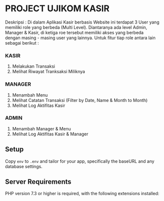 # PROJECT UJIKOM KASIR
Deskripsi :
Di dalam Aplikasi Kasir berbasis Website ini terdapat 3 User yang memiliki role yang berbeda (Multi Level). Diantaranya ada level Admin, Manager & Kasir, di ketiga roe tersebut memiliki akses yang berbeda dengan masing - masing user yang lainnya. Untuk fitur tiap role antara lain sebagai berikut :

### KASIR
1. Melakukan Transaksi 
2. Melihat Riwayat Tranksaksi Miliknya

### MANAGER
1. Menambah Menu
2. Melihat Catatan Transaksi (Filter by Date, Name & Month to Month)
3. Melihat Log Aktifitas Kasir

### ADMIN
1. Menambah Manager & Menu
2. Melihat Log Aktifitas Kasir & Manager

## Setup
Copy `env` to `.env` and tailor for your app, specifically the baseURL
and any database settings.

## Server Requirements
PHP version 7.3 or higher is required, with the following extensions installed:

